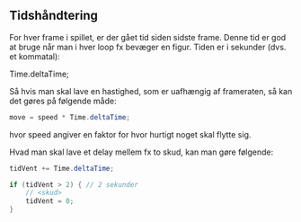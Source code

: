 ## Tidshåndtering

For hver frame i spillet, er der gået tid siden sidste frame. Denne tid
er god at bruge når man i hver loop fx bevæger en figur. Tiden er i
sekunder (dvs. et kommatal):

Time.deltaTime;

Så hvis man skal lave en hastighed, som er uafhængig af frameraten, så
kan det gøres på følgende måde:

```csharp
move = speed * Time.deltaTime;
```

hvor speed angiver en faktor for hvor hurtigt noget skal flytte sig.

Hvad man skal lave et delay mellem fx to skud, kan man gøre følgende:

```csharp
tidVent += Time.deltaTime;

if (tidVent > 2) { // 2 sekunder
    // <skud>
    tidVent = 0;
}
```
